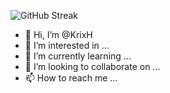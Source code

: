 ![GitHub Streak](http://github-readme-streak-stats.herokuapp.com?user=KrixH&theme=github-dark-blue&hide_border=true&date_format=%5BY%20%5DM%20j)





- 👋 Hi, I’m @KrixH
- 👀 I’m interested in ...
- 🌱 I’m currently learning ...
- 💞️ I’m looking to collaborate on ...
- 📫 How to reach me ...

<!---
KrixH/KrixH is a ✨ special ✨ repository because its `README.md` (this file) appears on your GitHub profile.
You can click the Preview link to take a look at your changes.
--->
